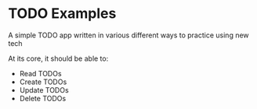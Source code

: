 # TODO Examples

A simple TODO app written in various different ways to practice using new tech

At its core, it should be able to:
- Read TODOs
- Create TODOs
- Update TODOs
- Delete TODOs

